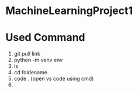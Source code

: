 # MachineLearningProject1
# Used Command 
1. git pull link
2. python -m venv env
3. ls
4. cd foldename
5. code . (open vs code using cmd)
6. 